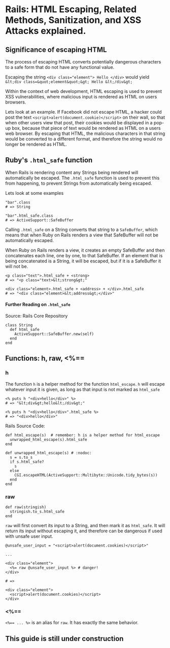 # Rails: HTML Escaping, Related Methods, Sanitization, and XSS Attacks explained.

## Significance of escaping HTML

The process of escaping HTML converts potentially dangerous characters to a safe form that do not have any functional value.

Escaping the string `<div class="element"> Hello </div>` would yield `&lt;div class=&quot;element&quot;&gt; Hello &lt;/div&gt;`

Within the context of web development, HTML escaping is used to prevent XSS vulnerabilities, where malicious input is rendered as HTML on users browsers.

Lets look at an example. If Facebook did not escape HTML, a hacker could post the text `<script>alert(document.cookie)</script>` on their wall, so that when other users view that post, their cookies would be displayed in a pop-up box, because that piece of text would be rendered as HTML on a users web browser. By escaping that HTML, the malicious characters in that string would be converted to a different format, and therefore the string would no longer be rendered as HTML.

## Ruby's `.html_safe` function

When Rails is rendering content any Strings being rendered will automatically be escaped. The `.html_safe` function is used to prevent this from happening, to prevent Strings from automatically being escaped.

Lets look at some examples
```
"bar".class
# => String

"bar".html_safe.class
# => ActiveSupport::SafeBuffer
```

Calling `.html_safe` on a String converts that string to a `SafeBuffer`, which means that when Ruby on Rails renders a view that SafeBuffer will not be automatically escaped.

When Ruby on Rails renders a view, it creates an empty SafeBuffer and then concatenates each line, one by one, to that SafeBuffer. If an element that is being concatenated is a String, it will be escaped, but if it is a SafeBuffer it will not be.

```
<p class="text">.html_safe + <strong>
# => "<p class="text>&lt;strong&gt;"

<div class="element>.html_safe + <address> + </div>.html_safe
# => "<div class="element>&lt;address&gt;</div>"
```

#### Further Reading on `.html_safe`

Source: Rails Core Repository
```
class String
  def html_safe
    ActiveSupport::SafeBuffer.new(self)
  end
end
```

## Functions: h, raw, <%==

### h

The function `h` is a helper method for the function `html_escape`. `h` will escape whatever input it is given, as long as that input is not marked as `html_safe`

```
<% puts h "<div>hello</div>" %>
# => "&lt;div&gt;hello&lt;/div&gt;"

<% puts h "<div>hello</div>".html_safe %>
# => "<div>hello</div>"
```

Rails Source Code:
```
def html_escape(s)  # remember: h is a helper method for html_escape
  unwrapped_html_escape(s).html_safe
end

def unwrapped_html_escape(s) # :nodoc:
  s = s.to_s
  if s.html_safe?
    s
  else
    CGI.escapeHTML(ActiveSupport::Multibyte::Unicode.tidy_bytes(s))
  end
end
```

### raw

```
def raw(stringish)
  stringish.to_s.html_safe
end
```

`raw` will first convert its input to a String, and then mark it as `html_safe`. It will return its input without escaping it, and therefore can be dangerous if used with unsafe user input.

```
@unsafe_user_input = "<script>alert(document.cookies)</script>"

...

<div class="element">
  <%= raw @unsafe_user_input %> # danger!
</div>

# =>

<div class="element">
  <script>alert(document.cookies)</script>
</div>
```

### <%==

`<%== ... %>` is an alias for `raw`. It has exactly the same behavior.

## This guide is still under construction
